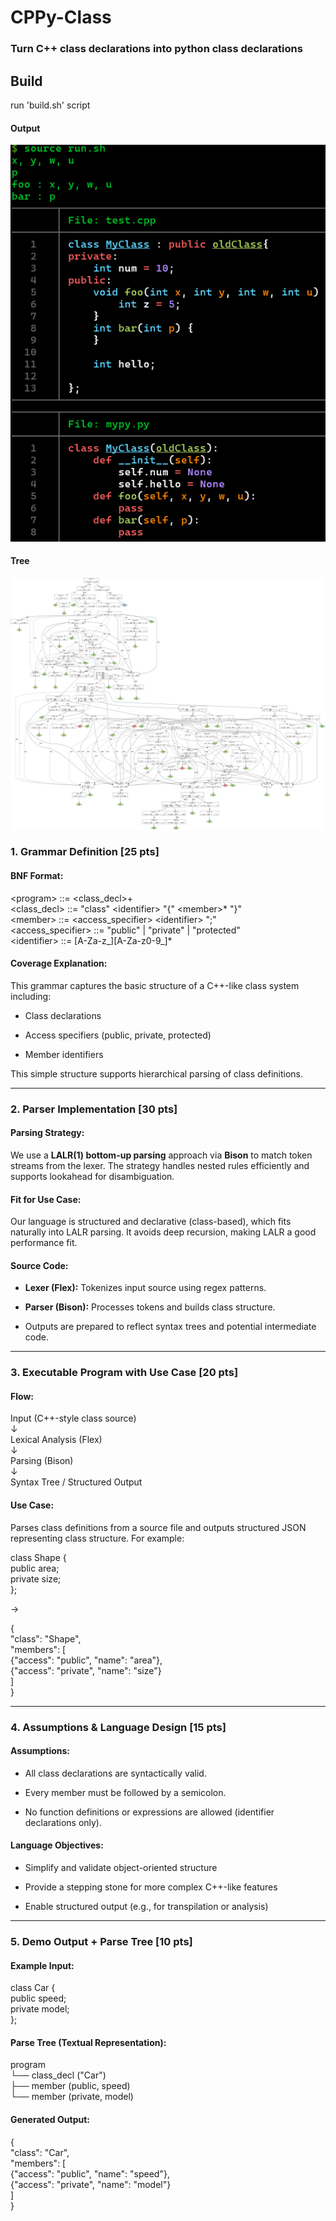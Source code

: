 # CPPy-Class

### Turn C++ class declarations into python class declarations


## Build
run 'build.sh' script

#### Output
![Output-Pic](assets/cppy-class.png)

#### Tree
![Output-Tree](assets/tree.png)

### **1\. Grammar Definition \[25 pts\]**

#### **BNF Format:**

\<program\> ::= \<class\_decl\>+  
\<class\_decl\> ::= "class" \<identifier\> "{" \<member\>\* "}"   
\<member\> ::= \<access\_specifier\> \<identifier\> ";"  
\<access\_specifier\> ::= "public" | "private" | "protected"  
\<identifier\> ::= \[A-Za-z\_\]\[A-Za-z0-9\_\]\*

#### **Coverage Explanation:**

This grammar captures the basic structure of a C++-like class system including:

* Class declarations

* Access specifiers (public, private, protected)

* Member identifiers

This simple structure supports hierarchical parsing of class definitions.

---

### **2\. Parser Implementation \[30 pts\]**

#### **Parsing Strategy:**

We use a **LALR(1) bottom-up parsing** approach via **Bison** to match token streams from the lexer. The strategy handles nested rules efficiently and supports lookahead for disambiguation.

#### **Fit for Use Case:**

Our language is structured and declarative (class-based), which fits naturally into LALR parsing. It avoids deep recursion, making LALR a good performance fit.

#### **Source Code:**

* **Lexer (Flex):** Tokenizes input source using regex patterns.

* **Parser (Bison):** Processes tokens and builds class structure.

* Outputs are prepared to reflect syntax trees and potential intermediate code.

---

### **3\. Executable Program with Use Case \[20 pts\]**

#### **Flow:**

Input (C++-style class source)  
     ↓  
Lexical Analysis (Flex)  
     ↓  
Parsing (Bison)  
     ↓  
Syntax Tree / Structured Output

#### **Use Case:**

Parses class definitions from a source file and outputs structured JSON representing class structure. For example:

class Shape {  
  public area;  
  private size;  
};

→

{  
  "class": "Shape",  
  "members": \[  
    {"access": "public", "name": "area"},  
    {"access": "private", "name": "size"}  
  \]  
}

---

### **4\. Assumptions & Language Design \[15 pts\]**

#### **Assumptions:**

* All class declarations are syntactically valid.

* Every member must be followed by a semicolon.

* No function definitions or expressions are allowed (identifier declarations only).

#### **Language Objectives:**

* Simplify and validate object-oriented structure

* Provide a stepping stone for more complex C++-like features

* Enable structured output (e.g., for transpilation or analysis)

---

### **5\. Demo Output \+ Parse Tree \[10 pts\]**

#### **Example Input:**

class Car {  
  public speed;  
  private model;  
};

#### **Parse Tree (Textual Representation):**

program  
└── class\_decl ("Car")  
    ├── member (public, speed)  
    └── member (private, model)

#### **Generated Output:**

{  
  "class": "Car",  
  "members": \[  
    {"access": "public", "name": "speed"},  
    {"access": "private", "name": "model"}  
  \]  
}